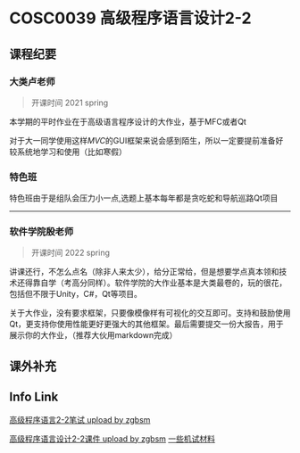 
# COSC0039 高级程序语言设计2-2

## 课程纪要 
### 大类卢老师
> 开课时间 2021 spring

本学期的平时作业在于高级语言程序设计的大作业，基于MFC或者Qt


对于大一同学使用这样*MVC*的GUI框架来说会感到陌生，所以一定要提前准备好较系统地学习和使用（比如寒假）


### 特色班

特色班由于是组队会压力小一点,选题上基本每年都是贪吃蛇和导航巡路Qt项目



****

### 软件学院殷老师

> 开课时间 2022 spring

讲课还行，不怎么点名（除非人来太少），给分正常给，但是想要学点真本领和技术还得靠自学（考高分同样）。软件学院的大作业基本是大类最卷的，玩的很花，包括但不限于Unity，C#，Qt等项目。

关于大作业，没有要求框架，只要像模像样有可视化的交互即可。支持和鼓励使用Qt，更支持你使用性能更好更强大的其他框架。最后需要提交一份大报告，用于展示你的大作业，（推荐大伙用markdown完成）

## 课外补充


## Info Link

[高级程序语言2-2笔试 upload by zgbsm](https://nkuai-1316622176.cos.ap-beijing.myqcloud.com/%E9%AB%98%E7%BA%A7%E7%A8%8B%E5%BA%8F%E8%AF%AD%E8%A8%802-2%E7%AC%94%E8%AF%95.zip)

[高级程序语言设计2-2课件 upload by zgbsm](https://nkuai-1316622176.cos.ap-beijing.myqcloud.com/%E9%AB%98%E7%BA%A7%E7%A8%8B%E5%BA%8F%E8%AF%AD%E8%A8%80%E8%AE%BE%E8%AE%A12-2%E8%AF%BE%E4%BB%B6.zip)
[一些机试材料](https://nkuai-1316622176.cos.ap-beijing.myqcloud.com/%E4%B8%80%E4%BA%9B%E6%9C%BA%E8%AF%95%E6%9D%90%E6%96%99.zip)
